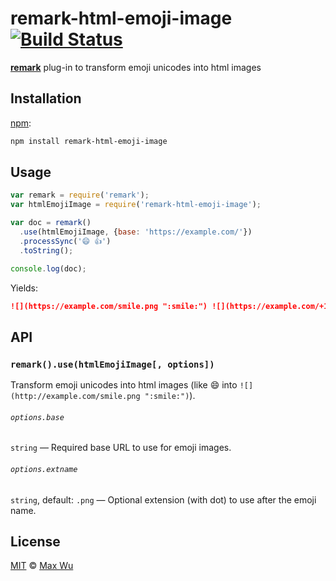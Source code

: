 # remark-html-emoji-image [![Build Status][travis-badge]][travis]

[**remark**][remark] plug-in to transform emoji unicodes into html images

## Installation

[npm][npm-install]:

```bash
npm install remark-html-emoji-image
```

## Usage

```javascript
var remark = require('remark');
var htmlEmojiImage = require('remark-html-emoji-image');

var doc = remark()
  .use(htmlEmojiImage, {base: 'https://example.com/'})
  .processSync('😄 👍')
  .toString();

console.log(doc);
```

Yields:

```md
![](https://example.com/smile.png ":smile:") ![](https://example.com/+1.png ":+1:")
```

## API

### `remark().use(htmlEmojiImage[, options])`

Transform emoji unicodes into html images (like 😄 into
`![](http://example.com/smile.png ":smile:")`).

###### `options.base`

`string` — Required base URL to use for emoji images.

###### `options.extname`

`string`, default: `.png` — Optional extension (with dot) to use after
the emoji name.

## License

[MIT][license] © [Max Wu][author]

<!-- Definitions -->

[travis-badge]: https://img.shields.io/travis/jackycute/remark-html-emoji-image.svg

[travis]: https://travis-ci.org/jackycute/remark-html-emoji-image

[npm-install]: https://docs.npmjs.com/cli/install

[license]: LICENSE

[author]: https://github.com/jackycute

[remark]: https://github.com/wooorm/remark

